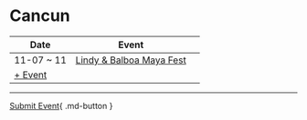 # Cancun

| Date | Event | |
| --- | --- | --- |
| 11-07 ~ 11 | [Lindy & Balboa Maya Fest](lindy-n-balboa-maya-fest.md) |  |
| [+ Event](https://github.com/swingdance/events/issues/new?assignees=&labels=add+event&projects=&template=02-add_entity.yml&title=Add%20Event%3A%20es_MX%20%E2%80%A2%20%3CName%3E&region=es_MX&province=Cancun&city=Cancun&org_id=)

---

[Submit Event](https://github.com/swingdance/events/issues/new?assignees=&labels=add+event&projects=&template=02-add_entity.yml&title=Add%20Event%3A%20es_MX%20%E2%80%A2%20%3CName%3E&region=es_MX&province=Cancun&city=&org_id=){ .md-button }
